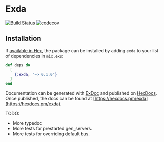 # Exda

[![Build Status](https://travis-ci.org/canuc/exda.svg?branch=master)](https://travis-ci.org/canuc/exda)
[![codecov](https://codecov.io/gh/canuc/exda/branch/master/graph/badge.svg)](https://codecov.io/gh/canuc/exda)

## Installation

If [available in Hex](https://hex.pm/docs/publish), the package can be installed
by adding `exda` to your list of dependencies in `mix.exs`:

```elixir
def deps do
  [
    {:exda, "~> 0.1.0"}
  ]
end
```

Documentation can be generated with [ExDoc](https://github.com/elixir-lang/ex_doc)
and published on [HexDocs](https://hexdocs.pm). Once published, the docs can
be found at [https://hexdocs.pm/exda](https://hexdocs.pm/exda).

TODO:

- More typedoc
- More tests for prestarted gen_servers.
- More tests for overriding default bus.
